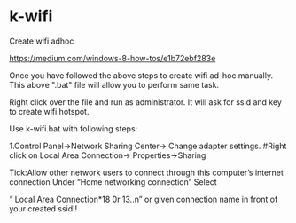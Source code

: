 k-wifi
======

Create wifi adhoc 

https://medium.com/windows-8-how-tos/e1b72ebf283e

Once you have followed the above steps to create wifi ad-hoc manually.
This above ".bat" file will allow you to perform same task.

Right click over the file and run as administrator.
It will ask for ssid and key to create wifi hotspot.

Use k-wifi.bat with following steps:

1.Control Panel->Network Sharing Center-> Change adapter settings.
#Right click on Local Area Connection-> Properties->Sharing

Tick:Allow other network users to connect through this computer’s internet connection
Under “Home networking connection” Select

“ Local Area Connection*18 0r 13..n” or given connection name in front of your created ssid!!
